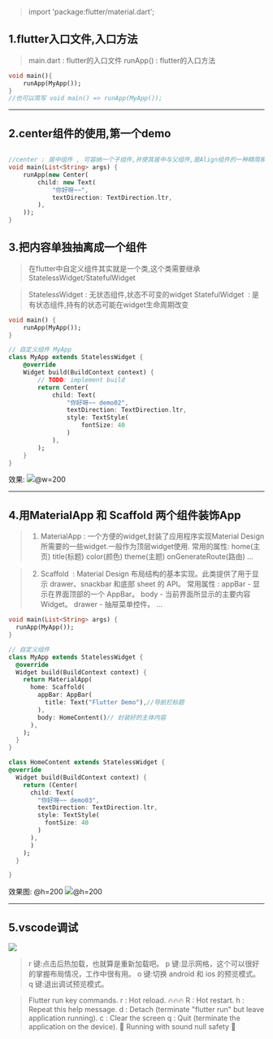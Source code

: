 
> import 'package:flutter/material.dart';


## 1.flutter入口文件,入口方法

> main.dart : flutter的入口文件
runApp() : flutter的入口方法


```dart
void main(){
    runApp(MyApp());
}
//也可以简写 void main() => runApp(MyApp());
```

---

## 2.center组件的使用,第一个demo

```dart

//center : 居中组件 , 可容纳一个子组件,并使其居中与父组件,是Align组件的一种精简模式
void main(List<String> args) {
    runApp(new Center(
        child: new Text(
            "你好呀~~",
            textDirection: TextDirection.ltr,
        ),
    ));
}
```

## 3.把内容单独抽离成一个组件

> 在flutter中自定义组件其实就是一个类,这个类需要继承StatelessWidget/StatefulWidget


> StatelessWidget : 无状态组件,状态不可变的widget
StatefulWidget  : 是有状态组件,持有的状态可能在widget生命周期改变


```dart
void main() {
	runApp(MyApp());
}

// 自定义组件 MyApp
class MyApp extends StatelessWidget {
	@override
	Widget build(BuildContext context) {
		// TODO: implement build
		return Center(
			child: Text(
				"你好呀~~ demo02",
				textDirection: TextDirection.ltr,
				style: TextStyle(
					fontSize: 40
				)
			),
		);
	}
}
```

效果:
![](https://tva1.sinaimg.cn/large/008i3skNgy1gu165muxtbj60e00oswek02.jpg#crop=0&crop=0&crop=1&crop=1&id=SQLbK&originHeight=892&originWidth=504&originalType=binary&ratio=1&rotation=0&showTitle=false&status=done&style=none&title=)@w=200

---

## 4.用MaterialApp 和 Scaffold 两个组件装饰App

> 1. MaterialApp : 一个方便的widget,封装了应用程序实现Material Design所需要的一些widget.一般作为顶层widget使用.
常用的属性:
home(主页)
title(标题)
color(颜色)
theme(主题)
onGenerateRoute(路由) ...


> 2. Scaffold  : Material Design 布局结构的基本实现。此类提供了用于显示 drawer、snackbar 和底部 sheet 的 API。
常用属性 :
appBar - 显示在界面顶部的一个 AppBar。
body - 当前界面所显示的主要内容 Widget。
drawer - 抽屉菜单控件。
...


```dart
void main(List<String> args) {
  runApp(MyApp());
}

// 自定义组件
class MyApp extends StatelessWidget {
  @override
  Widget build(BuildContext context) {
    return MaterialApp(
      home: Scaffold(
        appBar: AppBar(
          title: Text("Flutter Demo"),//导航栏标题
        ),
        body: HomeContent()// 封装好的主体内容
      ),
    );
  }
}

class HomeContent extends StatelessWidget {
@override
  Widget build(BuildContext context) {
    return (Center(
      child: Text(
        "你好呀~~ demo03",
        textDirection: TextDirection.ltr,
        style: TextStyle(
          fontSize: 40
        )
      ),
      )
    );
  }

}
```

效果图:
@h=200
![](https://tva1.sinaimg.cn/large/008i3skNgy1gu1650ihpsj60ks0z6myc02.jpg#crop=0&crop=0&crop=1&crop=1&id=SJNqZ&originHeight=1266&originWidth=748&originalType=binary&ratio=1&rotation=0&showTitle=false&status=done&style=none&title=)@h=200

---

## 5.vscode调试

![](https://tva1.sinaimg.cn/large/008i3skNgy1gu16d989k7j60n808gmxh02.jpg#crop=0&crop=0&crop=1&crop=1&id=oXv0G&originHeight=304&originWidth=836&originalType=binary&ratio=1&rotation=0&showTitle=false&status=done&style=none&title=)

> r 键:点击后热加载，也就算是重新加载吧。
p 键:显示网格，这个可以很好的掌握布局情况，工作中很有用。
o 键:切换 android 和 ios 的预览模式。
q 键:退出调试预览模式。


> Flutter run key commands.
r : Hot reload. 🔥🔥🔥
R : Hot restart.
h : Repeat this help message.
d : Detach (terminate "flutter run" but leave application running).
c : Clear the screen
q : Quit (terminate the application on the device).
💪 Running with sound null safety 💪

